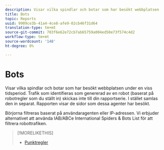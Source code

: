 ```yaml
---
description: Visar vilka spindlar och botar som har besökt webbplatsen under en viss tidsperiod. Trafik som identifieras som genererad av en robot (baserat på robotregler som du ställt in) skickas inte till din rapportserie. I stället samlas den in separat. Rapporten visar de sidor som dessa agenter har besökt.
title: Bots
topic: Reports
uuid: 9909ce3b-41a4-4ce8-afe9-02cb46f31d64
translation-type: tm+mt
source-git-commit: 703f6e62e72cb7ab65759a004ed50e73f574c4d2
workflow-type: tm+mt
source-wordcount: '148'
ht-degree: 0%

---
```



# Bots

Visar vilka spindlar och botar som har besökt webbplatsen under en viss tidsperiod. Trafik som identifieras som genererad av en robot (baserat på robotregler som du ställt in) skickas inte till din rapportserie. I stället samlas den in separat. Rapporten visar de sidor som dessa agenter har besökt.

Börjorna filtreras baserat på användaragenten eller IP-adressen. Vi erbjuder alternativet att använda IAB/ABCe International Spiders &amp; Bots List för att filtrera robottrafiken.

>[!MORELIKETHIS]
>
>* [Punktregler](https://docs.adobe.com/content/help/en/analytics/admin/admin-tools/bot-removal/bot-rules.html)


